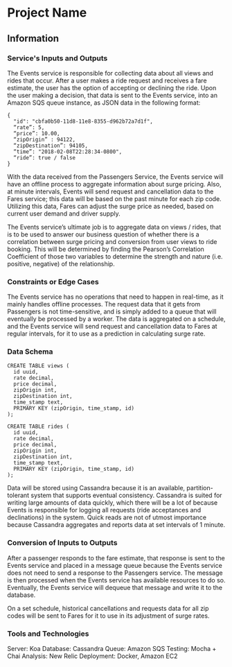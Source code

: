 # Project Name

## Information

### Service's Inputs and Outputs
The Events service is responsible for collecting data about all views and rides that occur.   After a user makes a ride request and receives a fare estimate, the user has the option of accepting or declining the ride.  Upon the user making a decision, that data is sent to the Events service, into an Amazon SQS queue instance, as JSON data in the following format:
```
{
  "id": "cbfa0b50-11d8-11e8-8355-d962b72a7d1f",
  “rate”: 5,
  “price”: 10.00,
  “zipOrigin” : 94122,
  “zipDestination”: 94105,
  “time”: "2018-02-08T22:28:34-0800",
  “ride”: true / false
}
```
With the data received from the Passengers Service, the Events service will have an offline process to aggregate information about surge pricing.  Also, at minute intervals, Events will send request and cancellation data to the Fares service; this data will be based on the past minute for each zip code.  Utilizing this data, Fares can adjust the surge price as needed, based on current user demand and driver supply.

The Events service’s ultimate job is to aggregate data on views / rides, that is to be used to answer our business question of whether there is a correlation between surge pricing and conversion from user views to ride booking.  This will be determined by finding the Pearson’s Correlation Coefficient of those two variables to determine the strength and nature (i.e. positive, negative) of the relationship.

### Constraints or Edge Cases

The Events service has no operations that need to happen in real-time, as it mainly handles offline processes.  The request data that it gets from Passengers is not time-sensitive, and is simply added to a queue that will eventually be processed by a worker.  The data is aggregated on a schedule, and the Events service will send request and cancellation data to Fares at regular intervals, for it to use as a prediction in calculating surge rate.

### Data Schema
```
CREATE TABLE views (
  id uuid,
  rate decimal,
  price decimal,
  zipOrigin int,
  zipDestination int,
  time_stamp text,
  PRIMARY KEY (zipOrigin, time_stamp, id)
); 

CREATE TABLE rides (
  id uuid,
  rate decimal,
  price decimal,
  zipOrigin int,
  zipDestination int,
  time_stamp text,
  PRIMARY KEY (zipOrigin, time_stamp, id)
);
```
Data will be stored using Cassandra because it is an available, partition-tolerant system that supports eventual consistency.  Cassandra is suited for writing large amounts of data quickly, which there will be a lot of because Events is responsible for logging all requests (ride acceptances and declinations) in the system.  Quick reads are not of utmost importance because Cassandra aggregates and reports data at set intervals of 1 minute.

### Conversion of Inputs to Outputs

After a passenger responds to the fare estimate, that response is sent to the Events service and placed in a message queue because the Events service does not need to send a response to the Passengers service.  The message is then processed when the Events service has available resources to do so.  Eventually, the Events service will dequeue that message and write it to the database. 

On a set schedule, historical cancellations and requests data for all zip codes will be sent to Fares for it to use in its adjustment of surge rates.

### Tools and Technologies

Server: Koa
Database: Cassandra
Queue: Amazon SQS
Testing: Mocha + Chai
Analysis: New Relic
Deployment: Docker, Amazon EC2



